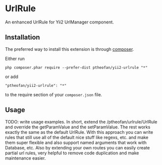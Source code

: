 UrlRule
=================
An enhanced UrlRule for Yii2 UrlManager component.


Installation
------------

The preferred way to install this extension is through [composer](http://getcomposer.org/download/).

Either run

```
php composer.phar require --prefer-dist ptheofan/yii2-urlrule "*"
```

or add

```
"ptheofan/yii2-urlrule": "*"
```

to the require section of your `composer.json` file.


Usage
-----

TODO: write usage examples.
In short, extend the /ptheofan/urlrule/UrlRule and override the getParamValue and the setParamValue. The rest
works exactly the same as the default UrlRule. With this approach you can write rules that still use all
of the default nice stuff like regexs, etc. and make them super flexible and also support named arguments
that work with Database, etc. Also by extending your own routes you can easily create partial url rules,
very helpful to remove code duplication and make maintenance easier.
